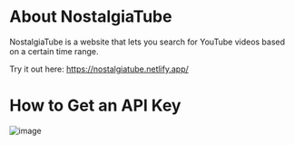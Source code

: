 # About NostalgiaTube

NostalgiaTube is a website that lets you search for YouTube videos based on a certain time range. 

Try it out here: https://nostalgiatube.netlify.app/

# How to Get an API Key

![image](https://user-images.githubusercontent.com/62823414/176985295-b5866a50-8427-4754-ab0a-132295da340d.png)
